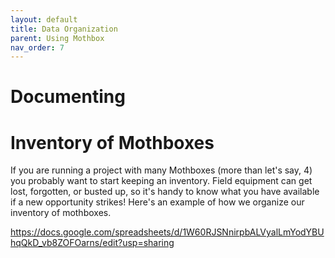 ```yaml
---
layout: default
title: Data Organization
parent: Using Mothbox
nav_order: 7
---
```


# Documenting 




# Inventory of Mothboxes
If you are running a project with many Mothboxes (more than let's say, 4) you probably want to start keeping an inventory. Field equipment can get lost, forgotten, or busted up, so it's handy to know what you have available if a new opportunity strikes!
Here's an example of how we organize our inventory of mothboxes. 

https://docs.google.com/spreadsheets/d/1W60RJSNnirpbALVyalLmYodYBUhqQkD_vb8ZOFOarns/edit?usp=sharing
